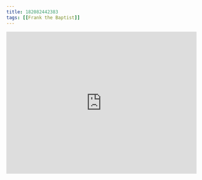 ```yaml
---
title: 182082442383
tags: [[Frank the Baptist]]
---
```

<iframe allow="accelerometer; autoplay; clipboard-write; encrypted-media; gyroscope; picture-in-picture" allowfullscreen="" frameborder="0" height="375" id="youtube_iframe" src="https://www.youtube.com/embed/I4OtUeLkUp0?feature=oembed&amp;enablejsapi=1&amp;origin=https://safe.txmblr.com&amp;wmode=opaque" width="500"></iframe>